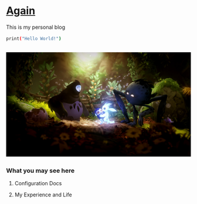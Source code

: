 [Again](https://wynwilla.github.io)
================================
This is my personal blog 

```sh
print("Hello World!")
```
![From Ori and the will of wisps](./img/readme-ori2.jpg)
--------------------------------------------------

### What you may see here

1. Configuration Docs

2. My Experience and Life


